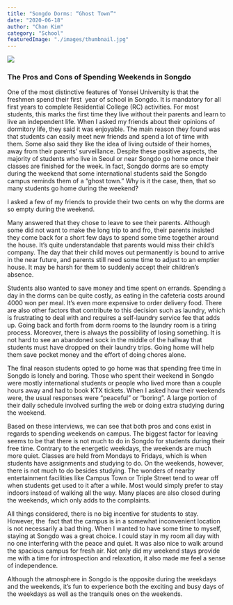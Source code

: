 ```yaml
---
title: "Songdo Dorms: “Ghost Town”"
date: "2020-06-18"
author: "Chan Kim"
category: "School"
featuredImage: "./images/thumbnail.jpg"
---
```


![](/images/thumbnail.jpg)

### The Pros and Cons of Spending Weekends in Songdo

One of the most distinctive features of Yonsei University is that the freshmen spend their first  year of school in Songdo. It is mandatory for all first years to complete Residential College (RC) activities. For most students, this marks the first time they live without their parents and learn to live an independent life. When I asked my friends about their opinions of dormitory life, they said it was enjoyable. The main reason they found was that students can easily meet new friends and spend a lot of time with them. Some also said they like the idea of living outside of their homes, away from their parents’ surveillance. Despite these positive aspects, the majority of students who live in Seoul or near Songdo go home once their classes are finished for the week. In fact, Songdo dorms are so empty during the weekend that some international students said the Songdo campus reminds them of a “ghost town.” Why is it the case, then, that so many students go home during the weekend?

I asked a few of my friends to provide their two cents on why the dorms are so empty during the weekend. 

Many answered that they chose to leave to see their parents. Although some did not want to make the long trip to and fro, their parents insisted they come back for a short few days to spend some time together around the house. It’s quite understandable that parents would miss their child’s company. The day that their child moves out permanently is bound to arrive in the near future, and parents still need some time to adjust to an emptier house. It may be harsh for them to suddenly accept their children’s absence.

Students also wanted to save money and time spent on errands. Spending a day in the dorms can be quite costly, as eating in the cafeteria costs around 4000 won per meal. It’s even more expensive to order delivery food. There are also other factors that contribute to this decision such as laundry, which is frustrating to deal with and requires a self-laundry service fee that adds up. Going back and forth from dorm rooms to the laundry room is a tiring process. Moreover, there is always the possibility of losing something. It is not hard to see an abandoned sock in the middle of the hallway that students must have dropped on their laundry trips. Going home will help them save pocket money and the effort of doing chores alone.

The final reason students opted to go home was that spending free time in Songdo is lonely and boring. Those who spent their weekend in Songdo were mostly international students or people who lived more than a couple hours away and had to book KTX tickets. When I asked how their weekends were, the usual responses were “peaceful” or “boring”. A large portion of their daily schedule involved surfing the web or doing extra studying during the weekend.

Based on these interviews, we can see that both pros and cons exist in regards to spending weekends on campus. The biggest factor for leaving seems to be that there is not much to do in Songdo for students during their free time. Contrary to the energetic weekdays, the weekends are much more quiet. Classes are held from Mondays to Fridays, which is when students have assignments and studying to do. On the weekends, however, there is not much to do besides studying. The wonders of nearby entertainment facilities like Campus Town or Triple Street tend to wear off when students get used to it after a while. Most would simply prefer to stay indoors instead of walking all the way. Many places are also closed during the weekends, which only adds to the complaints. 

All things considered, there is no big incentive for students to stay. However, the  fact that the campus is in a somewhat inconvenient location is not necessarily a bad thing. When I wanted to have some time to myself, staying at Songdo was a great choice. I could stay in my room all day with no one interfering with the peace and quiet. It was also nice to walk around the spacious campus for fresh air. Not only did my weekend stays provide me with a time for introspection and relaxation, it also made me feel a sense of independence. 

Although the atmosphere in Songdo is the opposite during the weekdays and the weekends, it’s fun to experience both the exciting and busy days of the weekdays as well as the tranquils ones on the weekends.
